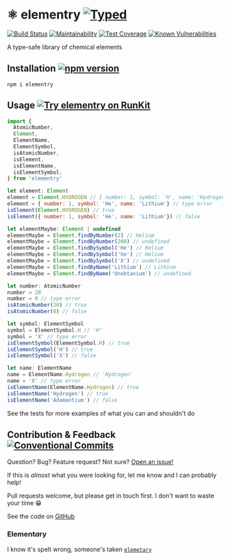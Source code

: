 # ⚛ elementry [![Typed](https://img.shields.io/npm/types/elementry.svg)]() 

[![Build Status](https://travis-ci.org/aaronjameslang/elementry.svg?branch=master)](https://travis-ci.org/aaronjameslang/elementry)
[![Maintainability](http://api.codeclimate.com/v1/badges/385885de70c88e7a1699/maintainability)](//codeclimate.com/github/aaronjameslang/elementry/maintainability)
[![Test Coverage](https://api.codeclimate.com/v1/badges/385885de70c88e7a1699/test_coverage)](//aaronjameslang.com/claudia-api-jwt-authenticator/coverage)
[![Known Vulnerabilities](http://snyk.io/test/github/aaronjameslang/elementry/badge.svg)](//snyk.io/test/github/aaronjameslang/elementry)

A type-safe library of chemical elements

## Installation [![npm version](https://badge.fury.io/js/elementry.svg)](//npmjs.com/package/elementry)

```shell
npm i elementry
```

## Usage [![Try elementry on RunKit](https://badge.runkitcdn.com/elementry.svg)](https://npm.runkit.com/elementry)

```js
import {
  AtomicNumber,
  Element,
  ElementName,
  ElementSymbol,
  isAtomicNumber,
  isElement,
  isElementName,
  isElementSymbol,
} from 'elementry'

let element: Element
element = Element.HYDROGEN // { number: 1, symbol: 'H', name: 'Hydrogen'}
element = { number: 1, symbol: 'He', name: 'Lithium'} // type error
isElement(Element.HYDROGEN) // true
isElement({ number: 1, symbol: 'He', name: 'Lithium'}) // false

let elementMaybe: Element | undefined
elementMaybe = Element.findByNumber(2) // Helium
elementMaybe = Element.findByNumber(200) // undefined
elementMaybe = Element.findBySymbol('He') // Helium
elementMaybe = Element.findBySymbol('he') // Helium
elementMaybe = Element.findBySymbol('X') // undefined
elementMaybe = Element.findByName('Lithium') // Lithium
elementMaybe = Element.findByName('Unobtanium') // undefined

let number: AtomicNumber
number = 20
number = 0 // type error
isAtomicNumber(20) // true 
isAtomicNumber(0) // false

let symbol: ElementSymbol
symbol = ElementSymbol.H // 'H'
symbol = 'X' // type error
isElementSymbol(ElementSymbol.H) // true
isElementSymbol('H') // true
isElementSymbol('X') // false

let name: ElementName
name = ElementName.Hydrogen // 'Hydrogen'
name = 'X' // type error
isElementName(ElementName.Hydrogen) // true
isElementName('Hydrogen') // true
isElementName('Adamantium') // false
```
See the tests for more examples of what you can and shouldn't do

## Contribution & Feedback [![Conventional Commits](https://img.shields.io/badge/Conventional%20Commits-1.0.0-brightgreen.svg)](https://conventionalcommits.org)

Question? Bug? Feature request? Not sure? [Open an issue!](//github.com/aaronjameslang/elementry/issues/new)

If this is *almost* what you were looking for, let me know and I can probably help!

Pull requests welcome, but please get in touch first. I don't want to waste your time 😁

See the code on [GitHub](//github.com/aaronjameslang/elementry)

### Element*a*ry

I know it's spelt wrong, someone's taken [`elemetary`](https://www.npmjs.com/package/elementary)
